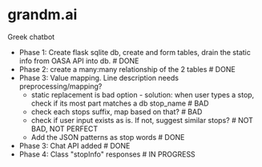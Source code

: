 # grandm.ai
Greek chatbot

* Phase 1: Create flask sqlite db, create and form tables, drain the static info from OASA API into db. # DONE
* Phase 2: create a many:many relationship of the 2 tables # DONE
* Phase 3: Value mapping. Line description needs preprocessing/mapping? 
    * static replacement is bad option - solution: when user types a stop, check if its most part matches a db stop_name # BAD
    * check each stops suffix, map based on that? # BAD
    * check if user input exists as is. If not, suggest similar stops? # NOT BAD, NOT PERFECT 
    * Add the JSON patterns as stop words # DONE 
* Phase 3: Chat API added # DONE
* Phase 4: Class "stopInfo" responses # IN PROGRESS 
